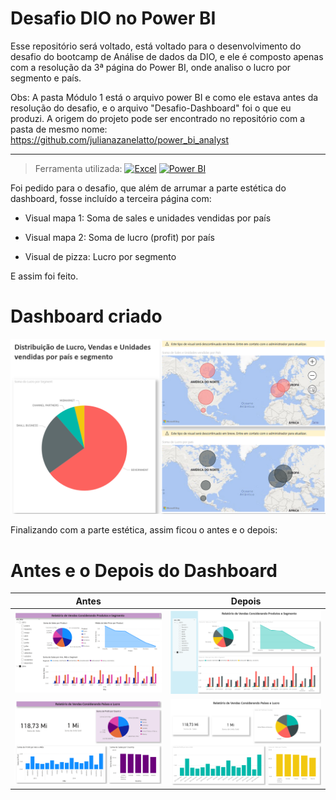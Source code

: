 # Desafio DIO no Power BI



Esse repositório será voltado, está voltado para o desenvolvimento do desafio do bootcamp de Análise de dados da DIO, e ele é composto apenas com a resolução da 3ª página do Power BI, onde analiso o lucro por segmento e país.

Obs: A pasta Módulo 1 está o arquivo power BI e como ele estava antes da resolução do desafio, e o arquivo "Desafio-Dashboard" foi o que eu produzi.
A origem do projeto pode ser encontrado no repositório com a pasta de mesmo nome: https://github.com/julianazanelatto/power_bi_analyst

------------


> Ferramenta utilizada: [![Excel](https://img.shields.io/badge/Microsoft_Excel-217346.svg?style=for-the-badge&logo=microsoft-excel&logoColor=white)](https://www.microsoft.com/en-us/microsoft-365/excel) [![Power BI](https://img.shields.io/badge/Power_BI-F2C811.svg?style=for-the-badge&logo=power-bi&logoColor=black)](https://powerbi.microsoft.com/)



Foi pedido para o desafio, que além de arrumar a parte estética do dashboard, fosse incluído a terceira página com:



- Visual mapa 1: Soma de sales e unidades vendidas por país 



- Visual mapa 2: Soma de lucro (profit) por país 



- Visual de pizza: Lucro por segmento 



E assim foi feito.



# Dashboard criado



![Imagem do dashboard](https://github.com/mariaefoliveira/Desafio-DIO-analise-no-Power-BI/blob/main/Images/Desafio-Dashboard.png?raw=true)



Finalizando com a parte estética, assim ficou o antes e o depois:



# Antes e o Depois do Dashboard


| Antes | Depois |
| :---: | :---: |
| ![Imagem do Dashboard antes](https://github.com/mariaefoliveira/Desafio-DIO-analise-no-Power-BI/blob/main/Images/Antes-1.png?raw=true) | ![Imagem do dashboard](https://github.com/mariaefoliveira/Desafio-DIO-analise-no-Power-BI/blob/main/Images/Depois-1.png?raw=true) |
| ![Imagem do Dashboard antes](https://github.com/mariaefoliveira/Desafio-DIO-analise-no-Power-BI/blob/main/Images/Antes-2.png?raw=true) | ![Imagem do dashboard](https://github.com/mariaefoliveira/Desafio-DIO-analise-no-Power-BI/blob/main/Images/Depois-2.png?raw=true) |
